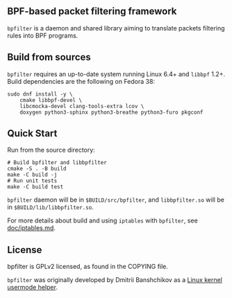 BPF-based packet filtering framework
---

`bpfilter` is a daemon and shared library aiming to translate packets filtering rules into BPF programs.

## Build from sources

`bpfilter` requires an up-to-date system running Linux 6.4+ and `libbpf` 1.2+. Build dependencies are the following on Fedora 38:
```shell
sudo dnf install -y \
    cmake libbpf-devel \
    libcmocka-devel clang-tools-extra lcov \
    doxygen python3-sphinx python3-breathe python3-furo pkgconf
```

## Quick Start

Run from the source directory:
```shell
# Build bpfilter and libbpfilter
cmake -S . -B build
make -C build -j
# Run unit tests
make -C build test
```

`bpfilter` daemon will be in `$BUILD/src/bpfilter`, and `libbpfilter.so` will be in `$BUILD/lib/libbpfilter.so`.

For more details about build and using `iptables` with `bpfilter`, see [doc/iptables.md](doc/iptables.md).

## License

bpfilter is GPLv2 licensed, as found in the COPYING file.

`bpfilter` was originally developed by Dmitrii Banshchikov as a [Linux kernel usermode helper](https://lore.kernel.org/bpf/20210829183608.2297877-1-me@ubique.spb.ru/).
